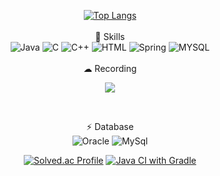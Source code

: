 <!--
**zmffhqj714/zmffhqj714** is a ✨ _special_ ✨ repository because its `README.md` (this file) appears on your GitHub profile.

Here are some ideas to get you started:

- 🔭 I’m currently working on ...
- 🌱 I’m currently learning ...
- 👯 I’m looking to collaborate on ...
- 🤔 I’m looking for help with ...
- 💬 Ask me about ...
- 📫 How to reach me: ...
- 😄 Pronouns: ...
- ⚡ Fun fact: ...
-->
<div align="center">
 
[![Top Langs](https://github-readme-stats.vercel.app/api/top-langs/?username=JunRock&langs_count=8)](https://github.com/anuraghazra/github-readme-stats)
<br>
<br>
🚀 Skills 
 <br>
![Java](https://img.shields.io/badge/Java-ED8B00?style=for-the-badge&logo=java&logoColor=white)
  ![C](https://img.shields.io/badge/C-00599C?style=for-the-badge&logo=c&logoColor=white)
  ![C++](https://img.shields.io/badge/C%2B%2B-00599C?style=for-the-badge&logo=c%2B%2B&logoColor=white)
  ![HTML](https://img.shields.io/badge/HTML-239120?style=for-the-badge&logo=html5&logoColor=white)
  ![Spring](https://img.shields.io/badge/Spring-6DB33F?style=for-the-badge&logo=spring&logoColor=white)
![MYSQL](https://img.shields.io/badge/MySQL-00000F?style=for-the-badge&logo=mysql&logoColor=white)
 <br> 
 <br>
   ☁ Recording 
 <br> 
 <p><a href="https://wnstjr120422.tistory.com/category" target="_blank"><img src="https://img.shields.io/badge/TISTORY-000000?style=flat-square&logo=tistory&logoColor=white"/></a></p>
   <br>

  ⚡ Database
 <br>
  ![Oracle](https://img.shields.io/badge/Oracle-F80000?style=for-the-badge&logo=Oracle&logoColor=white)
  ![MySql](https://img.shields.io/badge/MySQL-005C84?style=for-the-badge&logo=mysql&logoColor=white)
  <br>
  
[![Solved.ac Profile](http://mazassumnida.wtf/api/v2/generate_badge?boj=wnstjr120422)](https://solved.ac//)
[![Java CI with Gradle](https://github.com/project-GAZA/GAZA-server/actions/workflows/gradle.yml/badge.svg)](https://github.com/project-GAZA/GAZA-server/actions/workflows/gradle.yml)
</div>


